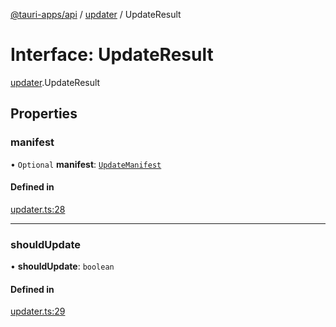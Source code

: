 [@tauri-apps/api](../index.md) / [updater](../modules/updater.md) / UpdateResult

# Interface: UpdateResult

[updater](../modules/updater.md).UpdateResult

## Properties

### manifest

• `Optional` **manifest**: [`UpdateManifest`](updater.UpdateManifest.md)

#### Defined in

[updater.ts:28](https://github.com/tauri-apps/tauri/blob/8ab8d52/tooling/api/src/updater.ts#L28)

___

### shouldUpdate

• **shouldUpdate**: `boolean`

#### Defined in

[updater.ts:29](https://github.com/tauri-apps/tauri/blob/8ab8d52/tooling/api/src/updater.ts#L29)
